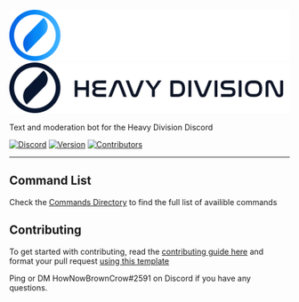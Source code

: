 ![Heavy Division](https://github.com/Heavy-Division/branding/blob/main/src/svg/Logo%20Dark.svg#gh-dark-mode-only)
![Heavy Division](https://github.com/Heavy-Division/branding/blob/main/src/svg/Logo%20Light.svg#gh-light-mode-only)


Text and moderation bot for the Heavy Division Discord

[![Discord](https://img.shields.io/discord/808476259016769546?color=%237289DA&label=%20&logo=Discord&logoColor=%23ffff)](https://discord.gg/BR38YwKZea)
[![Version](https://img.shields.io/badge/Release-v0.1.16-%230761e2%20)](https://github.com/Heavy-Division/B78XH/releases/tag/v0.1.13)
[![Contributors](https://img.shields.io/github/contributors/Heavy-division/B78XH?color=%230761e2%20)](https://github.com/Heavy-Division/B78XH/graphs/contributors)
***

## Command List
Check the [Commands Directory](https://github.com/Heavy-Division/heavy-division-bot/blob/staging/.github/COMMANDS.md) to find the full list of availible commands 

## Contributing 
To get started with contributing, read the [contributing guide here](https://github.com/Heavy-Division/heavy-division-bot/blob/staging/.github/CONTRIBUTING.md) 
and format your pull request [using this template](https://github.com/Heavy-Division/heavy-division-bot/blob/staging/.github/PULL_REQUEST_TEMPLATE.md)

Ping or DM HowNowBrownCrow#2591 on Discord if you have any questions.
